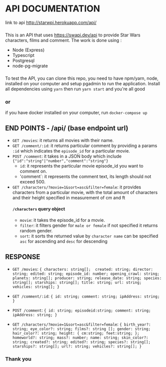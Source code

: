 # API DOCUMENTATION 
link to api http://starwpi.herokuapp.com/api/
###
This is an API that uses https://swapi.dev/api to provide Star Wars characters, films and comment. The work is done using :
- Node (Express)
- Typescript
- Postgresql
- node-pg-migrate

###
To test the API, you can clone this repo, you need to have npm/yarn, node, installed on your computer and setup pgadmin to run the application.
Install all dependencies using `yarn` then run `yarn start` and you're all good

### or 

if you have docker installed on your computer, run `docker-compose up`


## END POINTS - /api/ (base endpoint url)
- `GET /movies`: it returns all movies with their name.
- `GET /comment/:id`: it returns particular comment by providing a params `:id` which indicates the `episode_id` for a particular movie.
- `POST /comment`: it takes in a JSON body which include `{"id":"string"|"number","comment":"string"}`
  - `id`: it represents the particular movie episode_id you want to comment on.
  - 'comment`: it represents the comment text, its length should not exceed 500.
- `GET /characters/?movie=1&sort=asc&filter=female`: it provides characters from a particular movie, with the total amount of characters and their 
height specified in measurement of cm and ft
   #### `/characters` query object
    - `movie`: it takes the episode_id for a movie.
    - `filter`: it filters gender  for `male or female` if not specified it returns random gender.
    - `sort`: it sorts the returned value by `character name` can be specified `asc` for ascending and `desc` for descending
    
## RESPONSE
- `GET /movies`: 
  `{
	characters: string[]; 
	created: string;
	director: string;
	edited: string;
	episode_id: number;
	opening_crawl: string;
	planets: string[];
	producer: string;
	release_date: string;
	species: string[];
	starships: string[];
	title: string;
	url: string;
	vehicles: string[];
}`
- `GET /comment/:id`: 
`{
	id: string;
	comment: string;
	ipAddress: string;
}`

- `POST /comment`: 
`{
	id: string;
  episodeid:string;
	comment: string;
	ipAddress: string;
}`

- `GET /characters/?movie=1&sort=asc&filter=female`: 
`{
    birth_year?: string;
    eye_color?: string;
    films?: string [];
    gender: string;
    hair_color?: string;
    height: {
    cm:string;
    feet:string;
    };
    homeworld?: string;
    mass?: number;
    name: string;
    skin_color?: string;
    created?: string;
    edited?: string;
    species?: string[];
    starships?: string[];
    url?: string;
    vehicles?: string[];
}`

### Thank you
